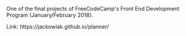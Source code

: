<p>One of the final projects of FreeCodeCamp's Front End Development Program (January/February 2018).</p>
<p>Link: https://jackowiak.github.io/planner/</p>
